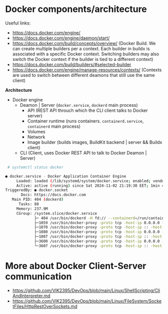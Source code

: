 # Docker components/architecture

Useful links:
- https://docs.docker.com/engine/
- https://docs.docker.com/engine/daemon/start/
- https://docs.docker.com/build/concepts/overview/ (Docker Build. We can create multiple builders per a context. Each builder in buildx is associated with a specific Docker context. Switching builders may also switch the Docker context if the builder is tied to a different context)
- https://docs.docker.com/build/builders/#selected-builder
- https://docs.docker.com/engine/manage-resources/contexts/ (Contexts are used to switch between different deamons that still use the same client)

**Architecture**

- Docker engine
  - Deamon | Server (`docker.service`, `dockerd` main process)
    - API (REST API throuch which the CLI client talks to Docker server)
    - Container runtime (runs containers. `containerd.service`, `containerd` main process)
    - Volumes
    - Network
    - Image builder (builds images, BuildKit backend | server && Buildx client)
  - CLI (Client, uses Docker REST API to talk to Docker Deamon | Server)

```bash
 # systemctl status docker

● docker.service - Docker Application Container Engine
     Loaded: loaded (/lib/systemd/system/docker.service; enabled; vendor preset: enabled)
     Active: active (running) since Sat 2024-11-02 21:19:30 EET; 1min 42s ago
TriggeredBy: ● docker.socket
       Docs: https://docs.docker.com
   Main PID: 404 (dockerd)
      Tasks: 88
     Memory: 237.9M
     CGroup: /system.slice/docker.service
             ├─ 404 /usr/bin/dockerd -H fd:// --containerd=/run/containerd/containerd.sock
             ├─1059 /usr/bin/docker-proxy -proto tcp -host-ip 0.0.0.0 -host-port 3306 -container-ip 172.20.0.2 -container-port 3306
             ├─1070 /usr/bin/docker-proxy -proto tcp -host-ip :: -host-port 3306 -container-ip 172.20.0.2 -container-port 3306
             ├─1080 /usr/bin/docker-proxy -proto tcp -host-ip 0.0.0.0 -host-port 6379 -container-ip 172.18.0.2 -container-port 6379
             ├─1087 /usr/bin/docker-proxy -proto tcp -host-ip :: -host-port 6379 -container-ip 172.18.0.2 -container-port 6379
             ├─3600 /usr/bin/docker-proxy -proto tcp -host-ip 0.0.0.0 -host-port 3046 -container-ip 172.18.0.3 -container-port 80
             └─3607 /usr/bin/docker-proxy -proto tcp -host-ip :: -host-port 3046 -container-ip 172.18.0.3 -container-port 80
```

# More about Docker Client-Server communication

- https://github.com/VIK2395/DevOps/blob/main/Linux/ShellScripting/CliAndInterpreter.md
- https://github.com/VIK2395/DevOps/blob/main/Linux/FileSystem/SocketFiles/HttpRestOverSockets.md


